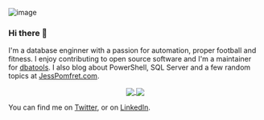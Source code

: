 ![image](https://user-images.githubusercontent.com/981370/109423645-3d1ade80-79d8-11eb-8484-11e6202a6f3c.png)

### Hi there 👋
I'm a database enginner with a passion for automation, proper football and fitness. I enjoy contributing to open source software and I'm a maintainer for [dbatools](https://github.com/sqlcollaborative/dbatools/).  I also blog about PowerShell, SQL Server and a few random topics at [JessPomfret.com](http://jesspomfret.com/).

<div align="center">
<a href="https://github.com/anuraghazra/github-readme-stats">
  <img align="center" src="https://github-readme-stats.vercel.app/api?username=jpomfret&show_icons=true&theme=vue-dark" />
</a>
<a href="https://github.com/anuraghazra/github-readme-stats">
  <img align="center" src="https://github-readme-stats.vercel.app/api/top-langs/?username=jpomfret&layout=compact" />
</a>
</div>

<p></p>

<p></p>

<!-- Actual text -->
You can find me on [Twitter][1], or on [LinkedIn][2].

<!-- Links to your social media accounts -->
[1]: https://twitter.com/jpomfret
[2]: https://www.linkedin.com/in/jpomfret/
